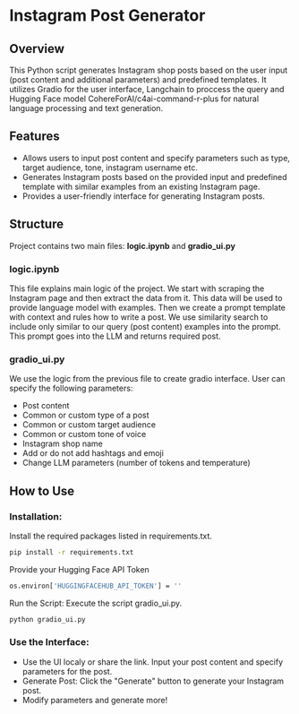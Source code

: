 # Instagram Post Generator
## Overview
This Python script generates Instagram shop posts based on the user input (post content and additional parameters) and predefined templates. It utilizes Gradio for the user interface, Langchain to proccess the query and Hugging Face model CohereForAI/c4ai-command-r-plus for natural language processing and text generation.

## Features
* Allows users to input post content and specify parameters such as type, target audience, tone, instagram username etc.
* Generates Instagram posts based on the provided input and predefined template with similar examples from an existing Instagram page.
* Provides a user-friendly interface for generating Instagram posts.

## Structure
Project contains two main files: **logic.ipynb** and **gradio_ui.py**
### logic.ipynb
This file explains main logic of the project. We start with scraping the Instagram page and then extract the data from it. This data will be used to provide language model with examples. Then we create a prompt template with context and rules how to write a post. We use similarity search to include only similar to our query (post content) examples into the prompt. This prompt goes into the LLM and returns required post.

### gradio_ui.py 
We use the logic from the previous file to create gradio interface. User can specify the following parameters:
* Post content
* Common or custom type of a post
* Common or custom target audience
* Common or custom tone of voice
* Instagram shop name
* Add or do not add hashtags and emoji
* Change LLM parameters (number of tokens and temperature)

## How to Use
### Installation: 

Install the required packages listed in requirements.txt.

```bash
pip install -r requirements.txt
```
Provide your Hugging Face API Token

```bash
os.environ['HUGGINGFACEHUB_API_TOKEN'] = ''
```

Run the Script: Execute the script gradio_ui.py.

```bash
python gradio_ui.py
```

### Use the Interface:
* Use the UI localy or share the link. Input your post content and specify parameters for the post.
* Generate Post: Click the "Generate" button to generate your Instagram post.
* Modify parameters and generate more!
